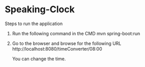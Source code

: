 # Speaking-Clock

Steps to run the application

1. Run the following command in the CMD
   mvn spring-boot:run
   
2. Go to the browser and browse for the following URL
   http://localhost:8080/timeConverter/08:00
   
   You can change the time.
   
   
